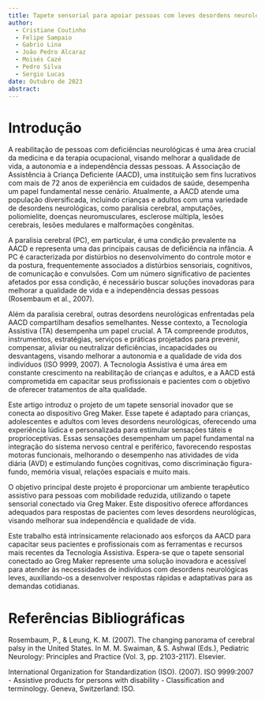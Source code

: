 ```yaml
---
title: Tapete sensorial para apoiar pessoas com leves desordens neurológicas e sem alteração/restrição sensorial em atividades do cotidiano
author: 
  - Cristiane Coutinho
  - Felipe Sampaio
  - Gabrio Lina
  - João Pedro Alcaraz
  - Moisés Cazé
  - Pedro Silva
  - Sergio Lucas
date: Outubro de 2023
abstract:
---
```


# Introdução

A reabilitação de pessoas com deficiências neurológicas é uma área crucial da medicina e da terapia ocupacional, visando melhorar a qualidade de vida, a autonomia e a independência dessas pessoas. A Associação de Assistência à Criança Deficiente (AACD), uma instituição sem fins lucrativos com mais de 72 anos de experiência em cuidados de saúde, desempenha um papel fundamental nesse cenário. Atualmente, a AACD atende uma população diversificada, incluindo crianças e adultos com uma variedade de desordens neurológicas, como paralisia cerebral, amputações, poliomielite, doenças neuromusculares, esclerose múltipla, lesões cerebrais, lesões medulares e malformações congênitas.

A paralisia cerebral (PC), em particular, é uma condição prevalente na AACD e representa uma das principais causas de deficiência na infância. A PC é caracterizada por distúrbios no desenvolvimento do controle motor e da postura, frequentemente associados a distúrbios sensoriais, cognitivos, de comunicação e convulsões. Com um número significativo de pacientes afetados por essa condição, é necessário buscar soluções inovadoras para melhorar a qualidade de vida e a independência dessas pessoas (Rosembaum et al., 2007).

Além da paralisia cerebral, outras desordens neurológicas enfrentadas pela AACD compartilham desafios semelhantes. Nesse contexto, a Tecnologia Assistiva (TA) desempenha um papel crucial. A TA compreende produtos, instrumentos, estratégias, serviços e práticas projetados para prevenir, compensar, aliviar ou neutralizar deficiências, incapacidades ou desvantagens, visando melhorar a autonomia e a qualidade de vida dos indivíduos (ISO 9999, 2007). A Tecnologia Assistiva é uma área em constante crescimento na reabilitação de crianças e adultos, e a AACD está comprometida em capacitar seus profissionais e pacientes com o objetivo de oferecer tratamentos de alta qualidade.

Este artigo introduz o projeto de um tapete sensorial inovador que se conecta ao dispositivo Greg Maker. Esse tapete é adaptado para crianças, adolescentes e adultos com leves desordens neurológicas, oferecendo uma experiência lúdica e personalizada para estimular sensações táteis e proprioceptivas. Essas sensações desempenham um papel fundamental na integração do sistema nervoso central e periférico, favorecendo respostas motoras funcionais, melhorando o desempenho nas atividades de vida diária (AVD) e estimulando funções cognitivas, como discriminação figura-fundo, memória visual, relações espaciais e muito mais.

O objetivo principal deste projeto é proporcionar um ambiente terapêutico assistivo para pessoas com mobilidade reduzida, utilizando o tapete sensorial conectado via Greg Maker. Este dispositivo oferece affordances adequados para respostas de pacientes com leves desordens neurológicas, visando melhorar sua independência e qualidade de vida.

Este trabalho está intrinsicamente relacionado aos esforços da AACD para capacitar seus pacientes e profissionais com as ferramentas e recursos mais recentes da Tecnologia Assistiva. Espera-se que o tapete sensorial conectado ao Greg Maker represente uma solução inovadora e acessível para atender às necessidades de indivíduos com desordens neurológicas leves, auxiliando-os a desenvolver respostas rápidas e adaptativas para as demandas cotidianas.

# Referências Bibliográficas

Rosembaum, P., & Leung, K. M. (2007). The changing panorama of cerebral palsy in the United States. In M. M. Swaiman, & S. Ashwal (Eds.), Pediatric Neurology: Principles and Practice (Vol. 3, pp. 2103-2117). Elsevier.

International Organization for Standardization (ISO). (2007). ISO 9999:2007 - Assistive products for persons with disability - Classification and terminology. Geneva, Switzerland: ISO.